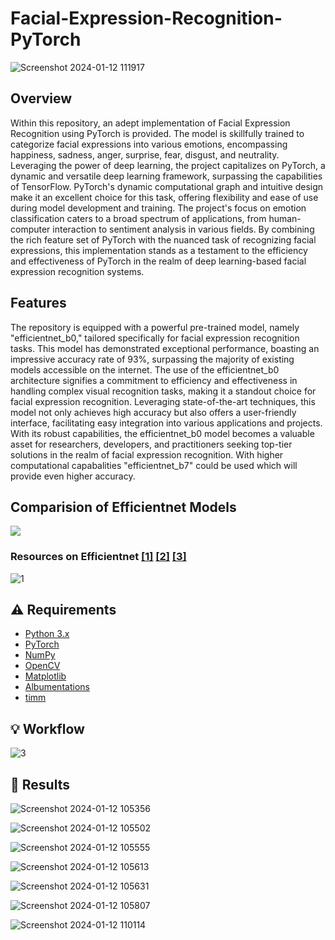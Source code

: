 # Facial-Expression-Recognition-PyTorch

![Screenshot 2024-01-12 111917](https://github.com/Sudhanshu21xx/Facial-Expression-Recognition-PyTorch/assets/113416452/de93987a-5dec-4b66-9f2a-405e4ef577e5)


## Overview

Within this repository, an adept implementation of Facial Expression Recognition using PyTorch is provided. The model is skillfully trained to categorize facial expressions into various emotions, encompassing happiness, sadness, anger, surprise, fear, disgust, and neutrality. Leveraging the power of deep learning, the project capitalizes on PyTorch, a dynamic and versatile deep learning framework, surpassing the capabilities of TensorFlow. PyTorch's dynamic computational graph and intuitive design make it an excellent choice for this task, offering flexibility and ease of use during model development and training. The project's focus on emotion classification caters to a broad spectrum of applications, from human-computer interaction to sentiment analysis in various fields. By combining the rich feature set of PyTorch with the nuanced task of recognizing facial expressions, this implementation stands as a testament to the efficiency and effectiveness of PyTorch in the realm of deep learning-based facial expression recognition systems.

## Features

The repository is equipped with a powerful pre-trained model, namely "efficientnet_b0," tailored specifically for facial expression recognition tasks. This model has demonstrated exceptional performance, boasting an impressive accuracy rate of 93%, surpassing the majority of existing models accessible on the internet. The use of the efficientnet_b0 architecture signifies a commitment to efficiency and effectiveness in handling complex visual recognition tasks, making it a standout choice for facial expression recognition. Leveraging state-of-the-art techniques, this model not only achieves high accuracy but also offers a user-friendly interface, facilitating easy integration into various applications and projects. With its robust capabilities, the efficientnet_b0 model becomes a valuable asset for researchers, developers, and practitioners seeking top-tier solutions in the realm of facial expression recognition. With higher computational capabalities "efficientnet_b7" could be used which will provide even higher accuracy. 

## Comparision of Efficientnet Models 
![](https://github.com/Sudhanshu21xx/Facial-Expression-Recognition-PyTorch/assets/113416452/71726e59-55f8-415a-b83e-61cafac3a3eb)

### Resources on Efficientnet [[1]](https://keras.io/api/applications/efficientnet/) [[2]](https://paperswithcode.com/method/efficientnet#:~:text=Introduced%20by%20Tan%20et%20al,resolution%20using%20a%20compound%20coefficient.) [[3]](https://medium.com/mlearning-ai/understanding-efficientnet-the-most-powerful-cnn-architecture-eaeb40386fad)

![1](https://github.com/Sudhanshu21xx/Facial-Expression-Recognition-PyTorch/assets/113416452/581327ef-6595-4da8-99d9-426e33318c0c)


## :warning: Requirements

- [Python 3.x](https://www.python.org/downloads/)
- [PyTorch](https://pytorch.org/)
- [NumPy](https://numpy.org/)
- [OpenCV](https://opencv.org/)
- [Matplotlib](https://matplotlib.org/)
- [Albumentations](https://github.com/albumentations-team/albumentations)
- [timm](https://github.com/huggingface/pytorch-image-models)

## :bulb: Workflow

![3](https://github.com/Sudhanshu21xx/Facial-Expression-Recognition-PyTorch/assets/113416452/3c9c03db-67b5-43cd-a501-28088f4ee62b)

## :key: Results
![Screenshot 2024-01-12 105356](https://github.com/Sudhanshu21xx/Facial-Expression-Recognition-PyTorch/assets/113416452/5e3dfd13-6a60-4d68-b8ad-bdd676b185f4)

![Screenshot 2024-01-12 105502](https://github.com/Sudhanshu21xx/Facial-Expression-Recognition-PyTorch/assets/113416452/953b6ec0-5333-4785-b25d-e08483d91479)

![Screenshot 2024-01-12 105555](https://github.com/Sudhanshu21xx/Facial-Expression-Recognition-PyTorch/assets/113416452/d872199f-96a2-429e-b117-6a995c92cd00)

![Screenshot 2024-01-12 105613](https://github.com/Sudhanshu21xx/Facial-Expression-Recognition-PyTorch/assets/113416452/f13a46ce-8552-43c5-97aa-9c84430a99fa)

![Screenshot 2024-01-12 105631](https://github.com/Sudhanshu21xx/Facial-Expression-Recognition-PyTorch/assets/113416452/f273c307-14aa-4234-83e4-ad19b3658381)

![Screenshot 2024-01-12 105807](https://github.com/Sudhanshu21xx/Facial-Expression-Recognition-PyTorch/assets/113416452/d9e940df-8ebb-4a98-a003-0086aa0f608e)

![Screenshot 2024-01-12 110114](https://github.com/Sudhanshu21xx/Facial-Expression-Recognition-PyTorch/assets/113416452/846a116f-34ba-487e-b4f4-d5bb91555150)

